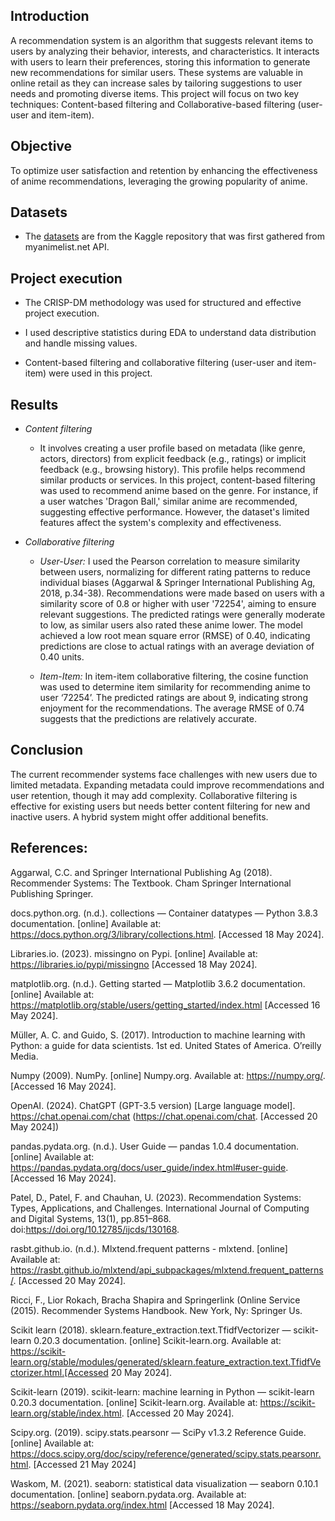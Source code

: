 ## Introduction

A recommendation system is an algorithm that suggests relevant items to users by analyzing their behavior, interests, and characteristics. It interacts with users to learn their preferences, storing this information to generate new recommendations for similar users. These systems are valuable in online retail as they can increase sales by tailoring suggestions to user needs and promoting diverse items. This project will focus on two key techniques: Content-based filtering and Collaborative-based filtering (user-user and item-item).

## Objective
To optimize user satisfaction and retention by enhancing the effectiveness of anime recommendations, leveraging the growing popularity of anime.

## Datasets
- The <a href="https://www.kaggle.com/datasets/CooperUnion/anime-recommendations-database" target="_blank">datasets</a> are from the Kaggle repository that was first gathered from myanimelist.net API. 

## Project execution

- The CRISP-DM methodology was used for structured and effective project execution.

- I used descriptive statistics during EDA to understand data distribution and handle missing values.

- Content-based filtering and collaborative filtering (user-user and item-item) were used in this project.

## Results

- *Content filtering* 
  - It involves creating a user profile based on metadata (like genre, actors, directors) from explicit feedback (e.g., ratings) or implicit feedback (e.g., browsing history). This profile helps recommend similar products or services. In this project, content-based filtering was used to recommend anime based on the genre. For instance, if a user watches 'Dragon Ball,' similar anime are recommended, suggesting effective performance. However, the dataset's limited features affect the system's complexity and effectiveness.
 
- *Collaborative filtering*
  - *User-User:* I used the Pearson correlation to measure similarity between users, normalizing for different rating patterns to reduce individual biases (Aggarwal & Springer International Publishing Ag, 2018, p.34-38). Recommendations were made based on users with a similarity score of 0.8 or higher with user '72254', aiming to ensure relevant suggestions. The predicted ratings were generally moderate to low, as similar users also rated these anime lower. The model achieved a low root mean square error (RMSE) of 0.40, indicating predictions are close to actual ratings with an average deviation of 0.40 units.
 
  - *Item-Item:* In item-item collaborative filtering, the cosine function was used to determine item similarity for recommending anime to user ‘72254’. The predicted ratings are about 9, indicating strong enjoyment for the recommendations. The average RMSE of 0.74 suggests that the predictions are relatively accurate.
 
## Conclusion

The current recommender systems face challenges with new users due to limited metadata. Expanding metadata could improve recommendations and user retention, though it may add complexity. Collaborative filtering is effective for existing users but needs better content filtering for new and inactive users. A hybrid system might offer additional benefits.


## References:

Aggarwal, C.C. and Springer International Publishing Ag (2018). Recommender Systems: The Textbook. Cham Springer International Publishing Springer.

docs.python.org. (n.d.). collections — Container datatypes — Python 3.8.3 documentation. [online] Available at: https://docs.python.org/3/library/collections.html. [Accessed 18 May 2024].

Libraries.io. (2023). missingno on Pypi. [online] Available at: https://libraries.io/pypi/missingno [Accessed 18 May 2024].

matplotlib.org. (n.d.). Getting started — Matplotlib 3.6.2 documentation. [online] Available at: https://matplotlib.org/stable/users/getting_started/index.html [Accessed 16 May 2024].

Müller, A. C. and Guido, S. (2017). Introduction to machine learning with Python: a guide for data scientists. 1st ed. United States of America. O’reilly Media.

Numpy (2009). NumPy. [online] Numpy.org. Available at: https://numpy.org/. [Accessed 16 May 2024].

OpenAI. (2024). ChatGPT (GPT-3.5 version) [Large language model]. https://chat.openai.com/chat (https://chat.openai.com/chat. [Accessed 20 May 2024])

pandas.pydata.org. (n.d.). User Guide — pandas 1.0.4 documentation. [online] Available at: https://pandas.pydata.org/docs/user_guide/index.html#user-guide. [Accessed 16 May 2024].

Patel, D., Patel, F. and Chauhan, U. (2023). Recommendation Systems: Types, Applications, and Challenges. International Journal of Computing and Digital Systems, 13(1), pp.851–868. doi:https://doi.org/10.12785/ijcds/130168.

rasbt.github.io. (n.d.). Mlxtend.frequent patterns - mlxtend. [online] Available at: https://rasbt.github.io/mlxtend/api_subpackages/mlxtend.frequent_patterns/. [Accessed 20 May 2024].

Ricci, F., Lior Rokach, Bracha Shapira and Springerlink (Online Service (2015). Recommender Systems Handbook. New York, Ny: Springer Us.

Scikit learn (2018). sklearn.feature_extraction.text.TfidfVectorizer — scikit-learn 0.20.3 documentation. [online] Scikit-learn.org. Available at: https://scikit-learn.org/stable/modules/generated/sklearn.feature_extraction.text.TfidfVectorizer.html.[Accessed 20 May 2024].

Scikit-learn (2019). scikit-learn: machine learning in Python — scikit-learn 0.20.3 documentation. [online] Scikit-learn.org. Available at: https://scikit-learn.org/stable/index.html. [Accessed 20 May 2024].

Scipy.org. (2019). scipy.stats.pearsonr — SciPy v1.3.2 Reference Guide. [online] Available at: https://docs.scipy.org/doc/scipy/reference/generated/scipy.stats.pearsonr.html. [Accessed 21 May 2024]

Waskom, M. (2021). seaborn: statistical data visualization — seaborn 0.10.1 documentation. [online] seaborn.pydata.org. Available at: https://seaborn.pydata.org/index.html [Accessed 18 May 2024].
